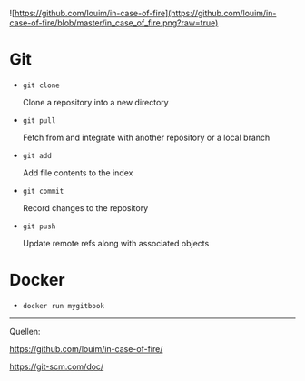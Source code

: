 ![https://github.com/louim/in-case-of-fire](https://github.com/louim/in-case-of-fire/blob/master/in_case_of_fire.png?raw=true)

# Git

- `git clone`

    Clone a repository into a new directory

- `git pull`

    Fetch from and integrate with another repository or a local branch

- `git add`

    Add file contents to the index

- `git commit`

    Record changes to the repository

- `git push`

    Update remote refs along with associated objects
    
# Docker

- `docker run mygitbook`
    
---

Quellen:

https://github.com/louim/in-case-of-fire/

https://git-scm.com/doc/